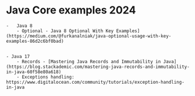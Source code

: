 # Java Core examples 2024

    -   Java 8
        - Optional - Java 8 Optional With Key Examples](https://medium.com/@furkanalniak/java-optional-usage-with-key-examples-86d2c6bf0bad)


    - Java 17
        - Records - [Mastering Java Records and Immutability in Java](https://blog.stackademic.com/mastering-java-records-and-immutability-in-java-60f58e80a618)
        - Exceptions handling:  https://www.digitalocean.com/community/tutorials/exception-handling-in-java
    